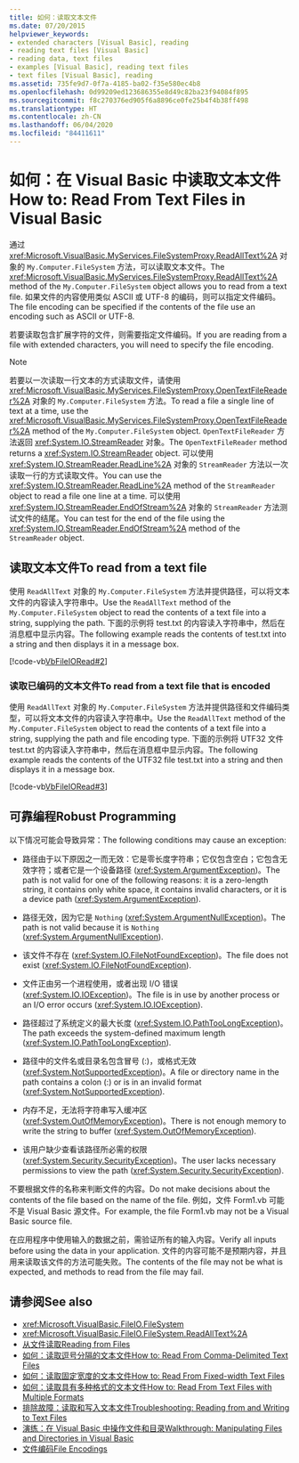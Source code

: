 ```yaml
---
title: 如何：读取文本文件
ms.date: 07/20/2015
helpviewer_keywords:
- extended characters [Visual Basic], reading
- reading text files [Visual Basic]
- reading data, text files
- examples [Visual Basic], reading text files
- text files [Visual Basic], reading
ms.assetid: 735fe9d7-0f7a-4185-ba02-f35e580ec4b8
ms.openlocfilehash: 0d99209ed123686355e8d49c82ba23f94084f895
ms.sourcegitcommit: f8c270376ed905f6a8896ce0fe25b4f4b38ff498
ms.translationtype: HT
ms.contentlocale: zh-CN
ms.lasthandoff: 06/04/2020
ms.locfileid: "84411611"
---
```

# <a name="how-to-read-from-text-files-in-visual-basic"></a><span data-ttu-id="81d95-102">如何：在 Visual Basic 中读取文本文件</span><span class="sxs-lookup"><span data-stu-id="81d95-102">How to: Read From Text Files in Visual Basic</span></span>

<span data-ttu-id="81d95-103">通过 <xref:Microsoft.VisualBasic.MyServices.FileSystemProxy.ReadAllText%2A> 对象的 `My.Computer.FileSystem` 方法，可以读取文本文件。</span><span class="sxs-lookup"><span data-stu-id="81d95-103">The <xref:Microsoft.VisualBasic.MyServices.FileSystemProxy.ReadAllText%2A> method of the `My.Computer.FileSystem` object allows you to read from a text file.</span></span> <span data-ttu-id="81d95-104">如果文件的内容使用类似 ASCII 或 UTF-8 的编码，则可以指定文件编码。</span><span class="sxs-lookup"><span data-stu-id="81d95-104">The file encoding can be specified if the contents of the file use an encoding such as ASCII or UTF-8.</span></span>

<span data-ttu-id="81d95-105">若要读取包含扩展字符的文件，则需要指定文件编码。</span><span class="sxs-lookup"><span data-stu-id="81d95-105">If you are reading from a file with extended characters, you will need to specify the file encoding.</span></span>

> [!NOTE]
> <span data-ttu-id="81d95-106">若要以一次读取一行文本的方式读取文件，请使用 <xref:Microsoft.VisualBasic.MyServices.FileSystemProxy.OpenTextFileReader%2A> 对象的 `My.Computer.FileSystem` 方法。</span><span class="sxs-lookup"><span data-stu-id="81d95-106">To read a file a single line of text at a time, use the <xref:Microsoft.VisualBasic.MyServices.FileSystemProxy.OpenTextFileReader%2A> method of the `My.Computer.FileSystem` object.</span></span> <span data-ttu-id="81d95-107">`OpenTextFileReader` 方法返回 <xref:System.IO.StreamReader> 对象。</span><span class="sxs-lookup"><span data-stu-id="81d95-107">The `OpenTextFileReader` method returns a <xref:System.IO.StreamReader> object.</span></span> <span data-ttu-id="81d95-108">可以使用 <xref:System.IO.StreamReader.ReadLine%2A> 对象的 `StreamReader` 方法以一次读取一行的方式读取文件。</span><span class="sxs-lookup"><span data-stu-id="81d95-108">You can use the <xref:System.IO.StreamReader.ReadLine%2A> method of the `StreamReader` object to read a file one line at a time.</span></span> <span data-ttu-id="81d95-109">可以使用 <xref:System.IO.StreamReader.EndOfStream%2A> 对象的 `StreamReader` 方法测试文件的结尾。</span><span class="sxs-lookup"><span data-stu-id="81d95-109">You can test for the end of the file using the <xref:System.IO.StreamReader.EndOfStream%2A> method of the `StreamReader` object.</span></span>

## <a name="to-read-from-a-text-file"></a><span data-ttu-id="81d95-110">读取文本文件</span><span class="sxs-lookup"><span data-stu-id="81d95-110">To read from a text file</span></span>

<span data-ttu-id="81d95-111">使用 `ReadAllText` 对象的 `My.Computer.FileSystem` 方法并提供路径，可以将文本文件的内容读入字符串中。</span><span class="sxs-lookup"><span data-stu-id="81d95-111">Use the `ReadAllText` method of the `My.Computer.FileSystem` object to read the contents of a text file into a string, supplying the path.</span></span> <span data-ttu-id="81d95-112">下面的示例将 test.txt 的内容读入字符串中，然后在消息框中显示内容。</span><span class="sxs-lookup"><span data-stu-id="81d95-112">The following example reads the contents of test.txt into a string and then displays it in a message box.</span></span>

[!code-vb[VbFileIORead#2](~/samples/snippets/visualbasic/VS_Snippets_VBCSharp/VbFileIORead/VB/Class1.vb#2)]

### <a name="to-read-from-a-text-file-that-is-encoded"></a><span data-ttu-id="81d95-113">读取已编码的文本文件</span><span class="sxs-lookup"><span data-stu-id="81d95-113">To read from a text file that is encoded</span></span>

<span data-ttu-id="81d95-114">使用 `ReadAllText` 对象的 `My.Computer.FileSystem` 方法并提供路径和文件编码类型，可以将文本文件的内容读入字符串中。</span><span class="sxs-lookup"><span data-stu-id="81d95-114">Use the `ReadAllText` method of the `My.Computer.FileSystem` object to read the contents of a text file into a string, supplying the path and file encoding type.</span></span> <span data-ttu-id="81d95-115">下面的示例将 UTF32 文件 test.txt 的内容读入字符串中，然后在消息框中显示内容。</span><span class="sxs-lookup"><span data-stu-id="81d95-115">The following example reads the contents of the UTF32 file test.txt into a string and then displays it in a message box.</span></span>

[!code-vb[VbFileIORead#3](~/samples/snippets/visualbasic/VS_Snippets_VBCSharp/VbFileIORead/VB/Class1.vb#3)]

## <a name="robust-programming"></a><span data-ttu-id="81d95-116">可靠编程</span><span class="sxs-lookup"><span data-stu-id="81d95-116">Robust Programming</span></span>

<span data-ttu-id="81d95-117">以下情况可能会导致异常：</span><span class="sxs-lookup"><span data-stu-id="81d95-117">The following conditions may cause an exception:</span></span>

- <span data-ttu-id="81d95-118">路径由于以下原因之一而无效：它是零长度字符串；它仅包含空白；它包含无效字符；或者它是一个设备路径 (<xref:System.ArgumentException>)。</span><span class="sxs-lookup"><span data-stu-id="81d95-118">The path is not valid for one of the following reasons: it is a zero-length string, it contains only white space, it contains invalid characters, or it is a device path (<xref:System.ArgumentException>).</span></span>

- <span data-ttu-id="81d95-119">路径无效，因为它是 `Nothing` (<xref:System.ArgumentNullException>)。</span><span class="sxs-lookup"><span data-stu-id="81d95-119">The path is not valid because it is `Nothing` (<xref:System.ArgumentNullException>).</span></span>

- <span data-ttu-id="81d95-120">该文件不存在 (<xref:System.IO.FileNotFoundException>)。</span><span class="sxs-lookup"><span data-stu-id="81d95-120">The file does not exist (<xref:System.IO.FileNotFoundException>).</span></span>

- <span data-ttu-id="81d95-121">文件正由另一个进程使用，或者出现 I/O 错误 (<xref:System.IO.IOException>)。</span><span class="sxs-lookup"><span data-stu-id="81d95-121">The file is in use by another process or an I/O error occurs (<xref:System.IO.IOException>).</span></span>

- <span data-ttu-id="81d95-122">路径超过了系统定义的最大长度 (<xref:System.IO.PathTooLongException>)。</span><span class="sxs-lookup"><span data-stu-id="81d95-122">The path exceeds the system-defined maximum length (<xref:System.IO.PathTooLongException>).</span></span>

- <span data-ttu-id="81d95-123">路径中的文件名或目录名包含冒号 (:)，或格式无效 (<xref:System.NotSupportedException>)。</span><span class="sxs-lookup"><span data-stu-id="81d95-123">A file or directory name in the path contains a colon (:) or is in an invalid format (<xref:System.NotSupportedException>).</span></span>

- <span data-ttu-id="81d95-124">内存不足，无法将字符串写入缓冲区 (<xref:System.OutOfMemoryException>)。</span><span class="sxs-lookup"><span data-stu-id="81d95-124">There is not enough memory to write the string to buffer (<xref:System.OutOfMemoryException>).</span></span>

- <span data-ttu-id="81d95-125">该用户缺少查看该路径所必需的权限 (<xref:System.Security.SecurityException>)。</span><span class="sxs-lookup"><span data-stu-id="81d95-125">The user lacks necessary permissions to view the path (<xref:System.Security.SecurityException>).</span></span>

<span data-ttu-id="81d95-126">不要根据文件的名称来判断文件的内容。</span><span class="sxs-lookup"><span data-stu-id="81d95-126">Do not make decisions about the contents of the file based on the name of the file.</span></span> <span data-ttu-id="81d95-127">例如，文件 Form1.vb 可能不是 Visual Basic 源文件。</span><span class="sxs-lookup"><span data-stu-id="81d95-127">For example, the file Form1.vb may not be a Visual Basic source file.</span></span>

<span data-ttu-id="81d95-128">在应用程序中使用输入的数据之前，需验证所有的输入内容。</span><span class="sxs-lookup"><span data-stu-id="81d95-128">Verify all inputs before using the data in your application.</span></span> <span data-ttu-id="81d95-129">文件的内容可能不是预期内容，并且用来读取该文件的方法可能失败。</span><span class="sxs-lookup"><span data-stu-id="81d95-129">The contents of the file may not be what is expected, and methods to read from the file may fail.</span></span>

## <a name="see-also"></a><span data-ttu-id="81d95-130">请参阅</span><span class="sxs-lookup"><span data-stu-id="81d95-130">See also</span></span>

- <xref:Microsoft.VisualBasic.FileIO.FileSystem>
- <xref:Microsoft.VisualBasic.FileIO.FileSystem.ReadAllText%2A>
- [<span data-ttu-id="81d95-131">从文件读取</span><span class="sxs-lookup"><span data-stu-id="81d95-131">Reading from Files</span></span>](reading-from-files.md)
- [<span data-ttu-id="81d95-132">如何：读取逗号分隔的文本文件</span><span class="sxs-lookup"><span data-stu-id="81d95-132">How to: Read From Comma-Delimited Text Files</span></span>](how-to-read-from-comma-delimited-text-files.md)
- [<span data-ttu-id="81d95-133">如何：读取固定宽度的文本文件</span><span class="sxs-lookup"><span data-stu-id="81d95-133">How to: Read From Fixed-width Text Files</span></span>](how-to-read-from-fixed-width-text-files.md)
- [<span data-ttu-id="81d95-134">如何：读取具有多种格式的文本文件</span><span class="sxs-lookup"><span data-stu-id="81d95-134">How to: Read From Text Files with Multiple Formats</span></span>](how-to-read-from-text-files-with-multiple-formats.md)
- [<span data-ttu-id="81d95-135">排除故障：读取和写入文本文件</span><span class="sxs-lookup"><span data-stu-id="81d95-135">Troubleshooting: Reading from and Writing to Text Files</span></span>](troubleshooting-reading-from-and-writing-to-text-files.md)
- [<span data-ttu-id="81d95-136">演练：在 Visual Basic 中操作文件和目录</span><span class="sxs-lookup"><span data-stu-id="81d95-136">Walkthrough: Manipulating Files and Directories in Visual Basic</span></span>](walkthrough-manipulating-files-and-directories.md)
- [<span data-ttu-id="81d95-137">文件编码</span><span class="sxs-lookup"><span data-stu-id="81d95-137">File Encodings</span></span>](file-encodings.md)
